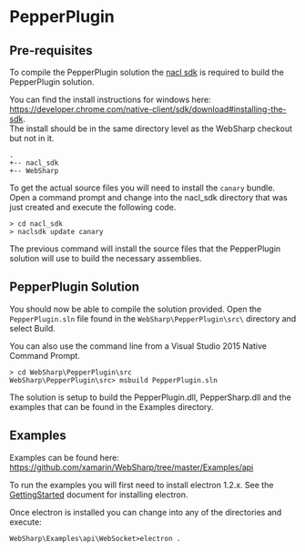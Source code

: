 PepperPlugin
===

Pre-requisites
---

To compile the PepperPlugin solution the [nacl sdk](https://developer.chrome.com/native-client/sdk/download) is required to build the PepperPlugin solution.

You can find the install instructions for windows here: https://developer.chrome.com/native-client/sdk/download#installing-the-sdk.  
The install should be in the same directory level as the WebSharp checkout but not in it.

```
.
+-- nacl_sdk
+-- WebSharp
```

To get the actual source files you will need to install the ```canary``` bundle.  Open a command prompt and change into the nacl_sdk directory that was just created and execute the following code.

```
> cd nacl_sdk
> naclsdk update canary
```

The previous command will install the source files that the PepperPlugin solution will use to build the necessary assemblies.

PepperPlugin Solution
---

You should now be able to compile the solution provided.  Open the ```PepperPlugin.sln``` file found in the ```WebSharp\PepperPlugin\src\``` directory and select Build.

You can also use the command line from a Visual Studio 2015 Native Command Prompt.

```
> cd WebSharp\PepperPlugin\src
WebSharp\PepperPlugin\src> msbuild PepperPlugin.sln
```

The solution is setup to build the PepperPlugin.dll, PepperSharp.dll and the examples that can be found in the Examples directory. 

Examples
---

Examples can be found here:  https://github.com/xamarin/WebSharp/tree/master/Examples/api

To run the examples you will first need to install electron 1.2.x.  See the [GettingStarted](../GettingStarted) document for installing electron.

Once electron is installed you can change into any of the directories and execute:

```WebSharp\Examples\api\WebSocket>electron .```
